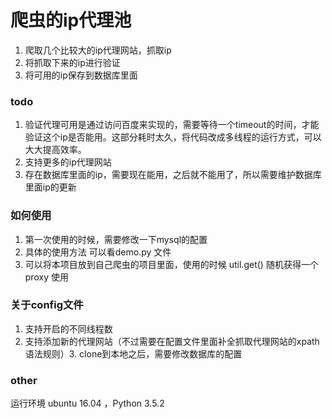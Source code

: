 # 爬虫的ip代理池

1. 爬取几个比较大的ip代理网站，抓取ip
2. 将抓取下来的ip进行验证
3. 将可用的ip保存到数据库里面


### todo
1. 验证代理可用是通过访问百度来实现的，需要等待一个timeout的时间，才能验证这个ip是否能用。这部分耗时太久，将代码改成多线程的运行方式，可以大大提高效率。
2. 支持更多的ip代理网站
3. 存在数据库里面的ip，需要现在能用，之后就不能用了，所以需要维护数据库里面ip的更新

### 如何使用
1. 第一次使用的时候，需要修改一下mysql的配置
2. 具体的使用方法 可以看demo.py 文件
3. 可以将本项目放到自己爬虫的项目里面，使用的时候 util.get() 随机获得一个proxy 使用


### 关于config文件
1. 支持开启的不同线程数
2. 支持添加新的代理网站（不过需要在配置文件里面补全抓取代理网站的xpath语法规则）3. clone到本地之后，需要修改数据库的配置

### other
运行环境 ubuntu 16.04 ，Python 3.5.2

